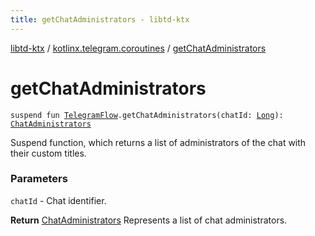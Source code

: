 ```yaml
---
title: getChatAdministrators - libtd-ktx
---
```


[libtd-ktx](../index.html) / [kotlinx.telegram.coroutines](index.html) / [getChatAdministrators](./get-chat-administrators.html)

# getChatAdministrators

`suspend fun `[`TelegramFlow`](../kotlinx.telegram.core/-telegram-flow/index.html)`.getChatAdministrators(chatId: `[`Long`](https://kotlinlang.org/api/latest/jvm/stdlib/kotlin/-long/index.html)`): `[`ChatAdministrators`](https://tdlibx.github.io/td/docs/org/drinkless/td/libcore/telegram/TdApi/ChatAdministrators.html)

Suspend function, which returns a list of administrators of the chat with their custom titles.

### Parameters

`chatId` - Chat identifier.

**Return**
[ChatAdministrators](https://tdlibx.github.io/td/docs/org/drinkless/td/libcore/telegram/TdApi/ChatAdministrators.html) Represents a list of chat administrators.

